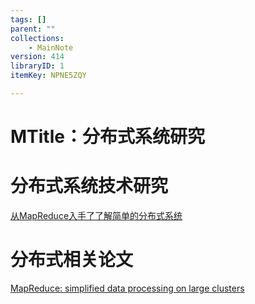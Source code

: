 ```yaml
---
tags: []
parent: ""
collections:
    - MainNote
version: 414
libraryID: 1
itemKey: NPNE5ZQY

---
```

# MTitle：分布式系统研究

# 分布式系统技术研究

<a href="./从MapReduce入手了了解简单的分布式系统-CK4X2BJ8.md" rel="noopener noreferrer nofollow" zhref="zotero://note/u/CK4X2BJ8/" ztype="znotelink" class="internal-link">从MapReduce入手了了解简单的分布式系统</a>

# 分布式相关论文

<a href="./(01-2008)-MapReduce--simplified-data-processing-on-large-clusters-P4YGNUSB.md" rel="noopener noreferrer nofollow" zhref="zotero://note/u/P4YGNUSB/" ztype="znotelink" class="internal-link">MapReduce: simplified data processing on large clusters</a>
